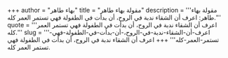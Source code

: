 +++
author = "بهاء طاهر"
title = "مقولة بهاء طاهر"
description = '''مقولة بهاء طاهر: اعرف أن الشقاء ندبة في الروح، أن بدأت في الطفولة فهي تستمر العمر كله.'''
quote = '''اعرف أن الشقاء ندبة في الروح، أن بدأت في الطفولة فهي تستمر العمر كله.'''
slug = '''اعرف-أن-الشقاء-ندبة-في-الروح،-أن-بدأت-في-الطفولة-فهي-تستمر-العمر-كله'''
+++
اعرف أن الشقاء ندبة في الروح، أن بدأت في الطفولة فهي تستمر العمر كله.
